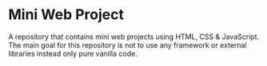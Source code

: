 # Mini Web Project

A repository that contains mini web projects using HTML, CSS & JavaScript.
The main goal for this repository is not to use any framework or external libraries instead only pure vanilla code.
